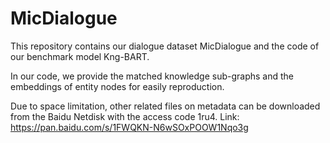 # MicDialogue

This repository contains our dialogue dataset MicDialogue and the code of our benchmark model Kng-BART.

In our code, we provide the matched knowledge sub-graphs and the embeddings of entity nodes for easily reproduction.

Due to space limitation, other related files on metadata can be downloaded from the Baidu Netdisk with the access code 1ru4. Link: https://pan.baidu.com/s/1FWQKN-N6wSOxPOOW1Nqo3g 



